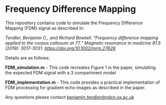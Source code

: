 # Frequency Difference Mapping
This repository contains code to simulate the Frequency Difference Mapping (FDM) signal as described in:

*Tendler, Benjamin C., and Richard Bowtell. "Frequency difference mapping applied to the corpus callosum at 7T." Magnetic resonance in medicine 81.5 (2019): 3017-3031. https://doi.org/10.1002/mrm.27626*

Details are as follows:

**FDM_simulation.m** - This code recreates Figure 1 in the paper, simulating the expected FDM signal with a 3 compartment model

**FDM_implementation.m** - This code provides a practical implementation of FDM processing for gradient echo images as described in the paper.

Any questions please contact benjamin.tendler@ndcn.ox.ac.uk
